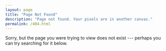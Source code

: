 ```yaml
---
layout: page
title: "Page Not Found"
description: "Page not found. Your pixels are in another canvas."
permalink: /404.html
---  
```


Sorry, but the page you were trying to view does not exist --- perhaps you can try searching for it below.